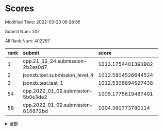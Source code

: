 # Scores

Modified Time: 2022-03-23 06:28:55

Submit Num: 207

All Rank Num: 402297

| rank |               submit               |       score        |       sigma        | pk_num |
| :--- | :--------------------------------- | :----------------- | :----------------- | :----- |
| 1    | cpp.21_12_24.submission-2b2ea0d7   | 1013.1754401391902 | 0.7908863203568568 | 7774   |
| 2    | jsonzb.test.submission_level_4     | 1012.5804526644524 | 0.8118067561091703 | 7777   |
| 3    | jsonzb.test.test_1                 | 1012.5306894527438 | 0.8092609712013027 | 7769   |
| 54   | cpp.2022_01_09.submission-5b0e3de2 | 1005.1775619487491 | 0.7132560331087747 | 7774   |
| 58   | cpp.2022_01_09.submission-816672bd | 1004.390773780114  | 0.7189104060335041 | 7777   |


<details>
<summary>全部</summary>

| rank |                 submit                 |       score        |       sigma        | pk_num |
| :--- | :------------------------------------- | :----------------- | :----------------- | :----- |
| 1    | cpp.21_12_24.submission-2b2ea0d7       | 1013.1754401391902 | 0.7908863203568568 | 7774   |
| 2    | jsonzb.test.submission_level_4         | 1012.5804526644524 | 0.8118067561091703 | 7777   |
| 3    | jsonzb.test.test_1                     | 1012.5306894527438 | 0.8092609712013027 | 7769   |
| 4    | gobigger.level_3.submission_level_3_4  | 1011.7740339922899 | 0.7636022909103618 | 7777   |
| 5    | gobigger.level_3.submission_level_3_33 | 1011.2038809074098 | 0.7861089984071883 | 7772   |
| 6    | gobigger.level_3.submission_level_3_15 | 1011.1819709322866 | 0.7815888655076293 | 7776   |
| 7    | gobigger.level_3.submission_level_3_1  | 1011.1060889963692 | 0.7642211173437847 | 7775   |
| 8    | gobigger.level_3.submission_level_3_36 | 1010.994651617754  | 0.7522691398653206 | 7774   |
| 9    | gobigger.level_3.submission_level_3_30 | 1010.9274912742436 | 0.7486782296346908 | 7778   |
| 10   | gobigger.level_3.submission_level_3_34 | 1010.8271745929928 | 0.7653611119516118 | 7771   |
| 11   | gobigger.level_3.submission_level_3_24 | 1010.7909010770735 | 0.7694355254279476 | 7771   |
| 12   | gobigger.level_3.submission_level_3_29 | 1010.7442122540954 | 0.7723805492789393 | 7774   |
| 13   | gobigger.level_3.submission_level_3_43 | 1010.7221905799407 | 0.7705722938839349 | 7779   |
| 14   | gobigger.level_3.submission_level_3_5  | 1010.6698326890124 | 0.7681505496083899 | 7777   |
| 15   | gobigger.level_3.submission_level_3_14 | 1010.6680847130682 | 0.7484187512068565 | 7773   |
| 16   | gobigger.level_3.submission_level_3_40 | 1010.6290277533905 | 0.7790590252976354 | 7776   |
| 17   | gobigger.level_3.submission_level_3_16 | 1010.5887517811963 | 0.7676435222858451 | 7772   |
| 18   | gobigger.level_3.submission_level_3_19 | 1010.5394612936593 | 0.7719295864968962 | 7768   |
| 19   | gobigger.level_3.submission_level_3_46 | 1010.4286653721163 | 0.7526183796608391 | 7781   |
| 20   | gobigger.level_3.submission_level_3_11 | 1010.369850526418  | 0.7784099462092925 | 7767   |
| 21   | gobigger.level_3.submission_level_3_3  | 1010.3593369182933 | 0.758994508738     | 7769   |
| 22   | gobigger.level_3.submission_level_3_49 | 1010.3526599963717 | 0.7538868814276467 | 7780   |
| 23   | gobigger.level_3.submission_level_3_48 | 1010.3330101644216 | 0.7559647800784198 | 7773   |
| 24   | gobigger.level_3.submission_level_3_27 | 1010.2623832502984 | 0.7347114720127638 | 7768   |
| 25   | gobigger.level_3.submission_level_3_44 | 1010.1337743575709 | 0.7770321416689177 | 7775   |
| 26   | gobigger.level_3.submission_level_3_10 | 1010.1006612619149 | 0.7538607837876669 | 7774   |
| 27   | gobigger.level_3.submission_level_3_28 | 1010.0773246689115 | 0.7390647700621655 | 7774   |
| 28   | gobigger.level_3.submission_level_3_42 | 1010.0055982213149 | 0.7512117478074409 | 7772   |
| 29   | gobigger.level_3.submission_level_3_47 | 1009.9815008000505 | 0.7663612066699435 | 7774   |
| 30   | gobigger.level_3.submission_level_3_0  | 1009.9540340383367 | 0.7398552038897444 | 7773   |
| 31   | gobigger.level_3.submission_level_3_45 | 1009.9293641598271 | 0.757106351469207  | 7775   |
| 32   | gobigger.level_3.submission_level_3_25 | 1009.9115163693386 | 0.7569255072306202 | 7775   |
| 33   | gobigger.level_3.submission_level_3_37 | 1009.9055650309211 | 0.7634657003772997 | 7777   |
| 34   | gobigger.level_3.submission_level_3_9  | 1009.7812632226432 | 0.7745586776518714 | 7776   |
| 35   | gobigger.level_3.submission_level_3_41 | 1009.725978846216  | 0.7459595670164745 | 7775   |
| 36   | gobigger.level_3.submission_level_3_20 | 1009.7068861526238 | 0.7516849796455258 | 7774   |
| 37   | gobigger.level_3.submission_level_3_23 | 1009.6894757654305 | 0.7482381425918926 | 7774   |
| 38   | gobigger.level_3.submission_level_3_39 | 1009.6829913136219 | 0.7675868842673756 | 7777   |
| 39   | gobigger.level_3.submission_level_3_18 | 1009.5077980452028 | 0.7623443418174967 | 7773   |
| 40   | gobigger.level_3.submission_level_3_6  | 1009.4892688600729 | 0.7461404782742027 | 7779   |
| 41   | gobigger.level_3.submission_level_3_22 | 1009.4250848360077 | 0.7604655891360221 | 7774   |
| 42   | gobigger.level_3.submission_level_3_32 | 1009.3893347303886 | 0.7532106204597415 | 7768   |
| 43   | gobigger.level_3.submission_level_3_26 | 1009.0910900122191 | 0.7455704959728277 | 7771   |
| 44   | gobigger.level_3.submission_level_3_38 | 1009.036282536015  | 0.7361853272641371 | 7775   |
| 45   | gobigger.level_3.submission_level_3_17 | 1009.0270322328564 | 0.7318367524342412 | 7776   |
| 46   | gobigger.level_3.submission_level_3_2  | 1008.9857756047493 | 0.7588657819818303 | 7775   |
| 47   | gobigger.level_3.submission_level_3_12 | 1008.9850937200018 | 0.750599856228985  | 7778   |
| 48   | gobigger.level_3.submission_level_3_21 | 1008.9321099867796 | 0.7516074646471924 | 7773   |
| 49   | gobigger.level_3.submission_level_3_35 | 1008.9288892145033 | 0.7361344410868162 | 7772   |
| 50   | gobigger.level_3.submission_level_3_31 | 1008.7867675451705 | 0.7367795438681938 | 7780   |
| 51   | gobigger.level_3.submission_level_3_8  | 1008.7760489947132 | 0.7570123565952217 | 7774   |
| 52   | gobigger.level_3.submission_level_3_13 | 1008.4587412433592 | 0.7435204351298974 | 7774   |
| 53   | gobigger.level_3.submission_level_3_7  | 1008.3272567726139 | 0.747038759974425  | 7778   |
| 54   | cpp.2022_01_09.submission-5b0e3de2     | 1005.1775619487491 | 0.7132560331087747 | 7774   |
| 55   | gobigger.level_1.submission_level_1_42 | 1004.6182523605014 | 0.7151550221466639 | 7772   |
| 56   | gobigger.level_1.submission_level_1_43 | 1004.4869892896388 | 0.7251931678127875 | 7777   |
| 57   | gobigger.level_1.submission_level_1_35 | 1004.4406794207354 | 0.7255036367739768 | 7777   |
| 58   | cpp.2022_01_09.submission-816672bd     | 1004.390773780114  | 0.7189104060335041 | 7777   |
| 59   | gobigger.level_1.submission_level_1_12 | 1004.2691785957093 | 0.7361754423843923 | 7770   |
| 60   | gobigger.level_1.submission_level_1_44 | 1004.2517809272773 | 0.7370329120701964 | 7778   |
| 61   | gobigger.level_1.submission_level_1_20 | 1004.1044750688021 | 0.710618792970498  | 7770   |
| 62   | gobigger.level_1.submission_level_1_1  | 1004.0916724005788 | 0.7167593601967399 | 7776   |
| 63   | gobigger.level_1.submission_level_1_30 | 1004.0475767122183 | 0.7242754107281131 | 7774   |
| 64   | gobigger.level_1.submission_level_1_8  | 1003.9770495968202 | 0.7035626224012411 | 7771   |
| 65   | gobigger.level_1.submission_level_1_26 | 1003.9217480961223 | 0.7258209387047837 | 7773   |
| 66   | gobigger.level_1.submission_level_1_33 | 1003.8278372560097 | 0.7091626466786141 | 7775   |
| 67   | gobigger.level_1.submission_level_1_41 | 1003.71073385321   | 0.7094591828354189 | 7770   |
| 68   | gobigger.level_1.submission_level_1_3  | 1003.7062494283533 | 0.7134497349374063 | 7777   |
| 69   | gobigger.level_1.submission_level_1_2  | 1003.6893108603465 | 0.7100836350433616 | 7776   |
| 70   | gobigger.level_1.submission_level_1_23 | 1003.6720220182665 | 0.7167517843361156 | 7772   |
| 71   | gobigger.level_1.submission_level_1_7  | 1003.6515350321248 | 0.7135958020683354 | 7772   |
| 72   | gobigger.level_1.submission_level_1_25 | 1003.6346839084963 | 0.7211710140630176 | 7774   |
| 73   | gobigger.level_1.submission_level_1_32 | 1003.5400445861254 | 0.7157396967589282 | 7770   |
| 74   | gobigger.level_1.submission_level_1_18 | 1003.5287077102417 | 0.7157400740359913 | 7775   |
| 75   | gobigger.level_1.submission_level_1_48 | 1003.4229179078337 | 0.7088719908756456 | 7774   |
| 76   | gobigger.level_1.submission_level_1_21 | 1003.4066048318973 | 0.7155931540073655 | 7771   |
| 77   | gobigger.level_1.submission_level_1_29 | 1003.390952755255  | 0.7128393117894678 | 7776   |
| 78   | gobigger.level_1.submission_level_1_15 | 1003.3819853304915 | 0.717009726061938  | 7773   |
| 79   | gobigger.level_1.submission_level_1_19 | 1003.3638299043798 | 0.7179776982581909 | 7781   |
| 80   | gobigger.level_1.submission_level_1_38 | 1003.2669210601231 | 0.7272244238383304 | 7772   |
| 81   | gobigger.level_1.submission_level_1_5  | 1003.2413500152566 | 0.7234766192849243 | 7775   |
| 82   | gobigger.level_1.submission_level_1_27 | 1003.2258666714955 | 0.7224997080056346 | 7776   |
| 83   | gobigger.level_1.submission_level_1_9  | 1003.0706419574367 | 0.7063327602353839 | 7774   |
| 84   | gobigger.level_1.submission_level_1_4  | 1003.0121719184941 | 0.7051397053144111 | 7778   |
| 85   | gobigger.level_1.submission_level_1_45 | 1002.9922160857527 | 0.7023000196689371 | 7774   |
| 86   | gobigger.level_1.submission_level_1_24 | 1002.9582416009758 | 0.7072280893446427 | 7770   |
| 87   | gobigger.level_1.submission_level_1_49 | 1002.9109833811165 | 0.7006908131300178 | 7779   |
| 88   | gobigger.level_1.submission_level_1_40 | 1002.9074100494836 | 0.7166355962892405 | 7770   |
| 89   | gobigger.level_1.submission_level_1_36 | 1002.8191484018862 | 0.7107935518010312 | 7774   |
| 90   | gobigger.level_1.submission_level_1_0  | 1002.786046848798  | 0.7177711197593637 | 7772   |
| 91   | gobigger.level_1.submission_level_1_34 | 1002.7146467187958 | 0.7224167603105484 | 7771   |
| 92   | gobigger.level_1.submission_level_1_46 | 1002.6835935601562 | 0.7134099492278989 | 7772   |
| 93   | gobigger.level_1.submission_level_1_22 | 1002.6806555035904 | 0.7164447496439931 | 7774   |
| 94   | gobigger.level_1.submission_level_1_14 | 1002.5508412228293 | 0.7143974510008452 | 7774   |
| 95   | gobigger.level_1.submission_level_1_39 | 1002.5073844516423 | 0.7061790020809491 | 7778   |
| 96   | gobigger.level_1.submission_level_1_11 | 1002.4813036183859 | 0.7043294228745444 | 7773   |
| 97   | gobigger.level_1.submission_level_1_47 | 1002.3997633833868 | 0.7204040527616156 | 7774   |
| 98   | gobigger.level_1.submission_level_1_17 | 1002.3858162205371 | 0.7103703546454664 | 7774   |
| 99   | gobigger.level_1.submission_level_1_37 | 1002.2365037165531 | 0.7157494905614095 | 7779   |
| 100  | gobigger.level_1.submission_level_1_13 | 1002.1955059252841 | 0.7146464426731031 | 7775   |
| 101  | gobigger.level_1.submission_level_1_10 | 1002.1301486900445 | 0.7078298613436727 | 7774   |
| 102  | gobigger.level_1.submission_level_1_16 | 1002.0599708523711 | 0.7109964717017785 | 7777   |
| 103  | gobigger.level_1.submission_level_1_28 | 1002.0096850739843 | 0.7104754928255862 | 7768   |
| 104  | gobigger.level_1.submission_level_1_31 | 1001.9641184532658 | 0.7247367759134501 | 7769   |
| 105  | gobigger.level_1.submission_level_1_6  | 1001.9132924718161 | 0.7048703098212286 | 7774   |
| 106  | gobigger.random.submission_random_15   | 997.838569306555   | 0.7250708417119679 | 7772   |
| 107  | gobigger.random.submission_random_2    | 996.93757154364    | 0.7128278848730372 | 7772   |
| 108  | gobigger.random.submission_random_21   | 996.8965695944473  | 0.7122976870035631 | 7771   |
| 109  | gobigger.random.submission_random_24   | 996.8669563861205  | 0.7087964756742439 | 7774   |
| 110  | gobigger.random.submission_random_45   | 996.8495963830513  | 0.7128143021643177 | 7777   |
| 111  | gobigger.random.submission_random_28   | 996.80987622652    | 0.7135692616405017 | 7778   |
| 112  | gobigger.random.submission_random_32   | 996.7887400044693  | 0.7104331829346573 | 7773   |
| 113  | gobigger.random.submission_random_5    | 996.788200676602   | 0.7157344845080844 | 7776   |
| 114  | gobigger.random.submission_random_27   | 996.7785946231186  | 0.7196997397370666 | 7773   |
| 115  | gobigger.random.submission_random_10   | 996.7643439719639  | 0.7188324860320658 | 7773   |
| 116  | gobigger.random.submission_random_43   | 996.7390740942178  | 0.7034864414055891 | 7766   |
| 117  | gobigger.random.submission_random_22   | 996.7289362240493  | 0.7081254590097921 | 7767   |
| 118  | gobigger.random.submission_random_41   | 996.7233275141493  | 0.7162338756805342 | 7774   |
| 119  | gobigger.random.submission_random_40   | 996.7225457234368  | 0.7220424798995065 | 7772   |
| 120  | gobigger.random.submission_random_47   | 996.6638266466483  | 0.693644810473483  | 7773   |
| 121  | gobigger.random.submission_random_1    | 996.6466682357885  | 0.6936329725841515 | 7776   |
| 122  | gobigger.random.submission_random_0    | 996.6340586889511  | 0.7038210644165743 | 7775   |
| 123  | gobigger.random.submission_random_17   | 996.5625361695528  | 0.7116730026979903 | 7775   |
| 124  | gobigger.random.submission_random_29   | 996.533341696197   | 0.7035207633263169 | 7777   |
| 125  | gobigger.random.submission_random_19   | 996.5239816747724  | 0.7082824146287411 | 7772   |
| 126  | gobigger.random.submission_random_3    | 996.5038382239668  | 0.7100671562563051 | 7775   |
| 127  | gobigger.random.submission_random_20   | 996.4519961477976  | 0.708962840752174  | 7777   |
| 128  | gobigger.random.submission_random_4    | 996.3998744303383  | 0.71107546516127   | 7774   |
| 129  | gobigger.random.submission_random_48   | 996.3071369764302  | 0.7219933347976675 | 7769   |
| 130  | gobigger.random.submission_random_12   | 996.2898794285295  | 0.7215219550873828 | 7777   |
| 131  | gobigger.random.submission_random_13   | 996.2801807570049  | 0.7170531733975877 | 7772   |
| 132  | gobigger.random.submission_random_31   | 996.2019747350819  | 0.7073359256378654 | 7767   |
| 133  | gobigger.random.submission_random_42   | 996.1304737970297  | 0.7112277678356203 | 7779   |
| 134  | gobigger.random.submission_random_11   | 996.089683789723   | 0.7212790281017714 | 7778   |
| 135  | gobigger.random.submission_random_6    | 996.0334107646464  | 0.7230583428166032 | 7773   |
| 136  | gobigger.random.submission_random_26   | 996.0033185215872  | 0.7058108526920729 | 7771   |
| 137  | gobigger.random.submission_random_7    | 995.9485190673024  | 0.7158041068250386 | 7775   |
| 138  | gobigger.random.submission_random_23   | 995.880978190532   | 0.7064992581349464 | 7776   |
| 139  | gobigger.random.submission_random_25   | 995.8474671214599  | 0.7032010112987607 | 7763   |
| 140  | gobigger.random.submission_random_44   | 995.8459985369287  | 0.715128211994413  | 7777   |
| 141  | gobigger.random.submission_random_49   | 995.7767682533773  | 0.7023461940502028 | 7774   |
| 142  | gobigger.random.submission_random_33   | 995.7699330171077  | 0.6995556712187413 | 7771   |
| 143  | gobigger.random.submission_random_18   | 995.6983076816268  | 0.7085985385549475 | 7774   |
| 144  | gobigger.random.submission_random_14   | 995.6694215313021  | 0.7171601423328571 | 7775   |
| 145  | gobigger.random.submission_random_35   | 995.5371052154549  | 0.7288769583513794 | 7771   |
| 146  | gobigger.random.submission_random_38   | 995.5000802345637  | 0.7158589792224613 | 7776   |
| 147  | gobigger.random.submission_random_37   | 995.3920772220215  | 0.7113929111890218 | 7774   |
| 148  | gobigger.random.submission_random_39   | 995.3461905667799  | 0.7053785805291451 | 7772   |
| 149  | gobigger.random.submission_random_8    | 995.2411206852643  | 0.7198721102290692 | 7773   |
| 150  | gobigger.random.submission_random_36   | 995.211487598676   | 0.7179410023457539 | 7771   |
| 151  | gobigger.random.submission_random_34   | 995.150386249615   | 0.7195952285449099 | 7773   |
| 152  | gobigger.random.submission_random_9    | 995.0818487743902  | 0.7128574672253319 | 7773   |
| 153  | gobigger.random.submission_random_16   | 994.8149249048934  | 0.7290588323025469 | 7777   |
| 154  | gobigger.random.submission_random_46   | 994.7317371986338  | 0.7208163495008455 | 7775   |
| 155  | gobigger.level_2.submission_level_2_35 | 994.4941731431352  | 0.724393300617981  | 7775   |
| 156  | gobigger.level_2.submission_level_2_2  | 994.1661963590878  | 0.7358626233717427 | 7773   |
| 157  | gobigger.random.submission_random_30   | 993.8921618607233  | 0.7309983901425442 | 7779   |
| 158  | gobigger.level_2.submission_level_2_7  | 993.8657395865762  | 0.7432353430534462 | 7768   |
| 159  | gobigger.level_2.submission_level_2_13 | 993.5442965631523  | 0.7372234254526616 | 7776   |
| 160  | gobigger.level_2.submission_level_2_23 | 993.3868279423042  | 0.7303147626708054 | 7766   |
| 161  | gobigger.level_2.submission_level_2_44 | 993.3658285698187  | 0.7358117180178455 | 7772   |
| 162  | gobigger.level_2.submission_level_2_41 | 993.3533547128084  | 0.7485074105745243 | 7771   |
| 163  | gobigger.level_2.submission_level_2_12 | 993.1004993153473  | 0.7287640987174178 | 7777   |
| 164  | gobigger.level_2.submission_level_2_19 | 993.0827040759535  | 0.7339912589326215 | 7775   |
| 165  | gobigger.level_2.submission_level_2_0  | 993.0492330127272  | 0.7316582324626902 | 7777   |
| 166  | gobigger.level_2.submission_level_2_33 | 992.9913266691901  | 0.7453855409174174 | 7776   |
| 167  | gobigger.level_2.submission_level_2_49 | 992.9378614279077  | 0.7361415511268349 | 7775   |
| 168  | gobigger.level_2.submission_level_2_3  | 992.7768932292929  | 0.7423425434214894 | 7772   |
| 169  | gobigger.level_2.submission_level_2_16 | 992.6848465720427  | 0.7533842885367079 | 7774   |
| 170  | gobigger.level_2.submission_level_2_32 | 992.5645052423661  | 0.7429884049507647 | 7777   |
| 171  | gobigger.level_2.submission_level_2_15 | 992.3602448880852  | 0.7327221793201402 | 7774   |
| 172  | gobigger.level_2.submission_level_2_38 | 992.2824197989186  | 0.7305441584750888 | 7778   |
| 173  | gobigger.level_2.submission_level_2_28 | 992.2051907323022  | 0.7612047900254805 | 7776   |
| 174  | gobigger.level_2.submission_level_2_22 | 992.1868418369934  | 0.7479857870641529 | 7779   |
| 175  | gobigger.level_2.submission_level_2_26 | 992.0652273375208  | 0.7414537094890958 | 7773   |
| 176  | gobigger.level_2.submission_level_2_20 | 992.0127330160251  | 0.7441260053624231 | 7772   |
| 177  | gobigger.level_2.submission_level_2_4  | 991.9395686815839  | 0.7451621304330438 | 7774   |
| 178  | gobigger.level_2.submission_level_2_30 | 991.8969458853642  | 0.7390611429123414 | 7776   |
| 179  | gobigger.level_2.submission_level_2_36 | 991.8844422113257  | 0.76405740899788   | 7774   |
| 180  | gobigger.level_2.submission_level_2_37 | 991.8597793396632  | 0.7267845867967055 | 7775   |
| 181  | gobigger.level_2.submission_level_2_9  | 991.8442083513168  | 0.7343007800291567 | 7773   |
| 182  | gobigger.level_2.submission_level_2_47 | 991.8234787019591  | 0.7518298610554283 | 7774   |
| 183  | gobigger.level_2.submission_level_2_18 | 991.7819894430637  | 0.7588347634668287 | 7778   |
| 184  | gobigger.level_2.submission_level_2_29 | 991.7273879735193  | 0.7549073289011181 | 7768   |
| 185  | gobigger.level_2.submission_level_2_25 | 991.7257796893425  | 0.7461316580352624 | 7775   |
| 186  | gobigger.level_2.submission_level_2_27 | 991.6521807325531  | 0.758233105924956  | 7770   |
| 187  | gobigger.level_2.submission_level_2_21 | 991.646561256898   | 0.7439405992712461 | 7773   |
| 188  | gobigger.level_2.submission_level_2_10 | 991.6395028985045  | 0.7343305878826084 | 7769   |
| 189  | gobigger.level_2.submission_level_2_48 | 991.606284033713   | 0.7257550713028684 | 7775   |
| 190  | gobigger.level_2.submission_level_2_46 | 991.5449235940322  | 0.7501199428609306 | 7774   |
| 191  | gobigger.level_2.submission_level_2_45 | 991.4953769589061  | 0.7567888843022442 | 7772   |
| 192  | gobigger.level_2.submission_level_2_42 | 991.4450900129027  | 0.746348841125805  | 7769   |
| 193  | gobigger.level_2.submission_level_2_24 | 991.4130743331642  | 0.7478763090214268 | 7773   |
| 194  | gobigger.level_2.submission_level_2_1  | 991.3779680161969  | 0.7559833927779219 | 7774   |
| 195  | gobigger.level_2.submission_level_2_11 | 991.3012646310782  | 0.7552707069614494 | 7771   |
| 196  | gobigger.level_2.submission_level_2_39 | 991.2988200441231  | 0.749089814466714  | 7778   |
| 197  | gobigger.level_2.submission_level_2_14 | 991.2399379088357  | 0.7627545128394417 | 7773   |
| 198  | gobigger.level_2.submission_level_2_17 | 991.1167205160108  | 0.747743035291993  | 7773   |
| 199  | gobigger.level_2.submission_level_2_5  | 991.0781249231042  | 0.7403828413352412 | 7778   |
| 200  | gobigger.level_2.submission_level_2_31 | 990.8743000015156  | 0.7597429382224683 | 7775   |
| 201  | gobigger.level_2.submission_level_2_8  | 990.8212050836396  | 0.7773783411857185 | 7775   |
| 202  | gobigger.level_2.submission_level_2_43 | 990.6502033619105  | 0.7653819026409365 | 7775   |
| 203  | gobigger.level_2.submission_level_2_34 | 990.6162403213266  | 0.7441009359514509 | 7772   |
| 204  | gobigger.level_2.submission_level_2_6  | 990.5607282230673  | 0.7579751763644986 | 7770   |
| 205  | gobigger.level_2.submission_level_2_40 | 990.5294724571902  | 0.7592437174215352 | 7777   |
| 206  | gobigger.none.submission_none_0        | 979.0573179320346  | 1.224935482913866  | 7773   |
| 207  | gobigger.none.submission_none_1        | 975.7542118576891  | 1.4778485138921564 | 7771   |

</details>